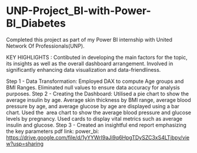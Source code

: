 # UNP-Project_BI-with-Power-BI_Diabetes

Completed this project as part of my Power BI internship with United Network Of Professionals(UNP).

KEY HIGHLIGHTS :
Contibuted in developing the main factors for the topic, its insights as well as the overall dashboard arrangement. Involved in significantly enhancing data visualization and data-friendliness.

Step 1 - Data Transformation: Employed DAX to compute Age groups and BMI Ranges. Eliminated null values to ensure data accuracy for analysis purposes.
Step 2 - Creating the Dashboard: Utilised a pie chart to show the average insulin by age. Average skin thickness by BMI range, average blood pressure by age, and average glucose by age are displayed using a bar chart. Used the  area chart to show the average blood pressure and glucose levels by pregnancy. Used cards to display vital metrics such as average insulin and glucose.
Step 3 - Created an insightful end report emphasizing the key parameters
pdf link:
power_bi: https://drive.google.com/file/d/1yYYWrI9aJi9q6HpgTDySZC3xS4LTjbpy/view?usp=sharing
